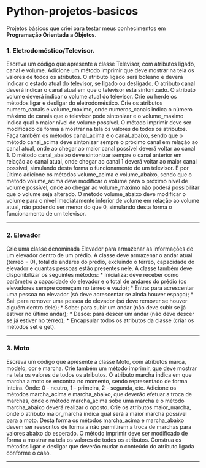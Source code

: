 # Python-projetos-basicos
 Projetos básicos que criei para testar meus conhecimentos em **Programação Orientada a Objetos**.

### 1. Eletrodoméstico/Televisor. 

Escreva um código que apresente a classe Televisor, com atributos ligado, canal e volume. Adicione um método imprimir que deve mostrar na tela os valores de todos os atributos. O atributo ligado será boleano e deverá indicar o estado atual do televisor, se ligado ou desligado. O atributo canal deverá indicar o canal atual em que o televisor está sintonizado. O atributo volume deverá indicar o volume atual do televisor. Crie ou herde os métodos ligar e desligar do eletrodoméstico. Crie os atributos numero_canais e volume_maximo, onde numeros_canais indica o número máximo de canais que o televisor pode sintonizar e o volume_maximo indica qual o maior nível de volume possível. O método imprimir deve ser modificado de forma a mostrar na tela os valores de todos os atributos. Faça também os métodos canal_acima e o canal_abaixo, sendo que o método canal_acima deve sintonizar sempre o próximo canal em relação ao canal atual, onde ao chegar ao maior canal possível deverá voltar ao canal 1. O método canal_abaixo deve sintonizar sempre o canal anterior em relação ao canal atual, onde chegar ao canal 1 deverá voltar ao maior canal possível, simulando desta forma o funcionamento de um televisor. E por último adicione os métodos volume_acima e volume_abaixo, sendo que o método volume_acima deve modificar o volume para o próximo nível de volume possível, onde ao chegar ao volume_maximo não poderá possibilitar que o volume seja alterado. O método volume_abaixo deve modificar o volume para o nível imediatamente inferior de volume em relação ao volume atual, não podendo ser menor do que 0, simulando desta forma o funcionamento de um televisor.
***

### 2. Elevador

Crie uma classe denominada Elevador para armazenar as informações de um elevador dentro de um prédio. A classe deve armazenar o andar atual (térreo = 0), total de andares do prédio, excluindo o térreo, capacidade do elevador e quantas pessoas estão presentes nele. A classe também deve disponibilizar os seguintes métodos:
    * Inicializa: deve receber como parâmetro a capacidade do elevador e o  total de andares do prédio (os elevadores sempre começam no térreo e vazio);
    * Entra: para acrescentar uma pessoa no elevador (só deve acrescentar se ainda houver espaço);
    * Sai: para remover uma pessoa do elevador (só deve remover se houver alguém dentro dele);
    * Sobe: para subir um andar (não deve subir se já estiver no último andar);
    * Desce: para descer um andar (não deve descer se já estiver no térreo);
    * Encapsular todos os atributos da classe (criar os métodos set e get).
***

### 3. Moto

Escreva um código que apresente a classe Moto, com atributos marca, modelo, cor e marcha. Crie também um método imprimir, que deve mostrar na tela os valores de todos os atributos. O atributo marcha indica em que marcha a moto se encontra no momento, sendo representado de forma inteira. Onde: 0 - neutro, 1 - primeira, 2 - segunda, etc.
Adicione os métodos marcha_acima e marcha_abaixo, que deverão efetuar a troca de marchas, onde o método marcha_acima sobe uma marcha e o método marcha_abaixo deverá realizar o oposto.
Crie os atributos maior_marcha, onde o atributo maior_marcha indica qual será a maior marcha possível para a moto. Desta forma os métodos marcha_acima e marcha_abaixo devem ser reescritos de forma a não permitirem a troca de marchas para valores abaixo do esperado. O método imprimir deve ser modificado de forma a mostrar na tela os valores de todos os atributos.
Construa os métodos ligar e desligar que deverão mudar o conteúdo do atributo ligada conforme o caso.
***
